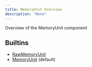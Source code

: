 ```yaml
---
title: MemoryUnit Overview
description: "None"
---
```

Overview of the MemoryUnit component
## Builtins
* [RawMemoryUnit](/docs/components/memoryunit/rawmemoryunit/)
* [MemoryUnit](/docs/components/memoryunit/memoryunit/) (default)
